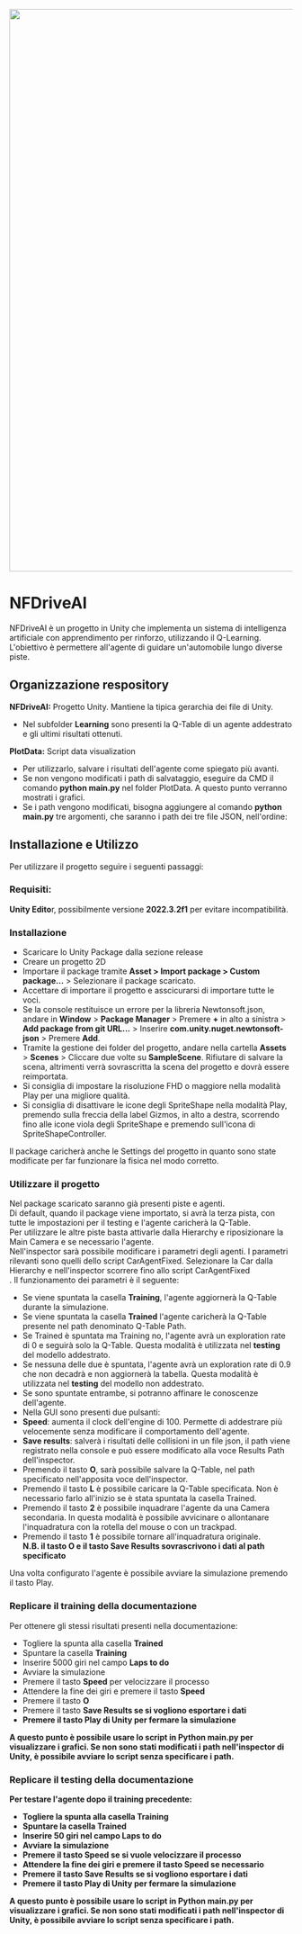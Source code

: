 <p align="center"><img src="https://github.com/nf0101/NFDriveAI/blob/main/Slide.png?raw=true" width="1000"></p>

# NFDriveAI

NFDriveAI è un progetto in Unity che implementa un sistema di intelligenza artificiale con apprendimento per rinforzo, utilizzando il Q-Learning. L'obiettivo è permettere all'agente di guidare un'automobile lungo diverse piste.

## Organizzazione respository
<b>NFDriveAI:</b> Progetto Unity. Mantiene la tipica gerarchia dei file di Unity. </br>
* Nel subfolder <b>Learning</b> sono presenti la Q-Table di un agente addestrato e gli ultimi risultati ottenuti. </br>

<b>PlotData:</b> Script data visualization
* Per utilizzarlo, salvare i risultati dell'agente come spiegato più avanti.
* Se non vengono modificati i path di salvataggio, eseguire da CMD il comando <b>python main.py</b> nel folder PlotData. A questo punto verranno mostrati i grafici.
* Se i path vengono modificati, bisogna aggiungere al comando <b>python main.py</b> tre argomenti, che saranno i path dei tre file JSON, nell'ordine: 

## Installazione e Utilizzo
Per utilizzare il progetto seguire i seguenti passaggi:
### Requisiti:
<b>Unity Edito</b>r, possibilmente versione <b>2022.3.2f1</b> per evitare incompatibilità.
### Installazione
* Scaricare lo Unity Package dalla sezione release
* Creare un progetto 2D
* Importare il package tramite <b>Asset > Import package > Custom package...</b> > Selezionare il package scaricato.
* Accettare di importare il progetto e asscicurarsi di importare tutte le voci.
* Se la console restituisce un errore per la libreria Newtonsoft.json, andare in <b>Window</b> > <b>Package Manager</b> > Premere <b>+</b> in alto a sinistra > <b>Add package from git URL...</b> > Inserire <b>com.unity.nuget.newtonsoft-json</b> > Premere <b>Add</b>.
* Tramite la gestione dei folder del progetto, andare nella cartella <b>Assets</b> > <b>Scenes</b> > Cliccare due volte su <b>SampleScene</b>. Rifiutare di salvare la scena, altrimenti verrà sovrascritta la scena del progetto e dovrà essere reimportata.
* Si consiglia di impostare la risoluzione FHD o maggiore nella modalità Play per una migliore qualità.
* Si consiglia di disattivare le icone degli SpriteShape nella modalità Play, premendo sulla freccia della label Gizmos, in alto a destra, scorrendo fino alle icone viola degli SpriteShape e premendo sull'icona di SpriteShapeController. 

Il package caricherà anche le Settings del progetto in quanto sono state modificate per far funzionare la fisica nel modo corretto. 
### Utilizzare il progetto
Nel package scaricato saranno già presenti piste e agenti.</br>
Di default, quando il package viene importato, si avrà la terza pista, con tutte le impostazioni per il testing e l'agente caricherà la Q-Table.</br>
Per utilizzare le altre piste basta attivarle dalla Hierarchy e riposizionare la Main Camera e se necessario l'agente.</br>
Nell'inspector sarà possibile modificare i parametri degli agenti. I parametri rilevanti sono quelli dello script CarAgentFixed. Selezionare la Car dalla Hierarchy e nell'inspector scorrere fino allo script CarAgentFixed</br>.
Il funzionamento dei parametri è il seguente:</br>
* Se viene spuntata la casella <b>Training</b>, l'agente aggiornerà la Q-Table durante la simulazione.</br>
* Se viene spuntata la casella <b>Trained</b> l'agente caricherà la Q-Table presente nel path denominato Q-Table Path.</br>
* Se Trained è spuntata ma Training no, l'agente avrà un exploration rate di 0 e seguirà solo la Q-Table. Questa modalità è utilizzata nel <b>testing</b> del modello addestrato.</br>
* Se nessuna delle due è spuntata, l'agente avrà un exploration rate di 0.9 che non decadrà e non aggiornerà la tabella. Questa modalità è utilizzata nel <b>testing</b> del modello non addestrato.</br>
* Se sono spuntate entrambe, si potranno affinare le conoscenze dell'agente.</br>
* Nella GUI sono presenti due pulsanti:</br>
* <b>Speed</b>: aumenta il clock dell'engine di 100. Permette di addestrare più velocemente senza modificare il comportamento dell'agente.</br>
* <b>Save results</b>: salverà i risultati delle collisioni in un file json, il path viene registrato nella console e può essere modificato alla voce Results Path dell'inspector.</br>
* Premendo il tasto <b>O</b>, sarà possibile salvare la Q-Table, nel path specificato nell'apposita voce dell'inspector.</br>
* Premendo il tasto <b>L</b> è possibile caricare la Q-Table specificata. Non è necessario farlo all'inizio se è stata spuntata la casella Trained.</br>
* Premendo il tasto <b>2</b> è possibile inquadrare l'agente da una Camera secondaria. In questa modalità è possibile avvicinare o allontanare l'inquadratura con la rotella del mouse o con un trackpad.</br>
* Premendo il tasto <b>1</b> è possibile tornare all'inquadratura originale.</br>
<b>N.B. il tasto O e il tasto Save Results sovrascrivono i dati al path specificato</b>

Una volta configurato l'agente è possibile avviare la simulazione premendo il tasto Play.

### Replicare il training della documentazione
Per ottenere gli stessi risultati presenti nella documentazione:
* Togliere la spunta alla casella <b>Trained</b>
* Spuntare la casella <b>Training</b>
* Inserire 5000 giri nel campo <b>Laps to do</b>
* Avviare la simulazione
* Premere il tasto <b>Speed</b> per velocizzare il processo
* Attendere la fine dei giri e premere il tasto <b>Speed</b>
* Premere il tasto <b>O</b>
* Premere il tasto <b>Save Results<b></b> se si vogliono esportare i dati
* Premere il tasto <b>Play</b> di Unity per fermare la simulazione

A questo punto è possibile usare lo script in Python main.py per visualizzare i grafici. Se non sono stati modificati i path nell'inspector di Unity, è possibile avviare lo script senza specificare i path.

### Replicare il testing della documentazione
Per testare l'agente dopo il training precedente:
* Togliere la spunta alla casella <b>Training</b>
* Spuntare la casella <b>Trained</b>
* Inserire 50 giri nel campo <b>Laps to do</b>
* Avviare la simulazione
* Premere il tasto <b>Speed</b> se si vuole velocizzare il processo
* Attendere la fine dei giri e premere il tasto <b>Speed</b> se necessario
* Premere il tasto <b>Save Results<b></b> se si vogliono esportare i dati
* Premere il tasto <b>Play</b> di Unity per fermare la simulazione

A questo punto è possibile usare lo script in Python main.py per visualizzare i grafici. Se non sono stati modificati i path nell'inspector di Unity, è possibile avviare lo script senza specificare i path.
